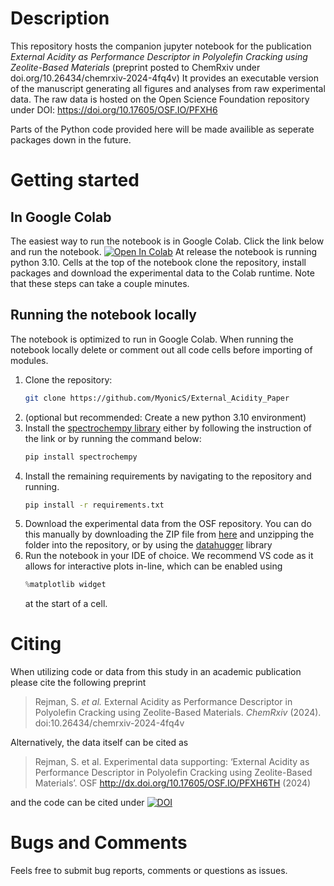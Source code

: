 # Description
This repository hosts the companion jupyter notebook for the publication *External Acidity as Performance Descriptor in Polyolefin Cracking using Zeolite-Based Materials* (preprint posted to ChemRxiv under doi.org/10.26434/chemrxiv-2024-4fq4v)
It provides an executable version of the manuscript generating all figures and analyses from raw experimental data.
The raw data is hosted on the Open Science Foundation repository under DOI: https://doi.org/10.17605/OSF.IO/PFXH6

Parts of the Python code provided here will be made availible as seperate packages down in the future.

# Getting started
## In Google Colab
The easiest way to run the notebook is in Google Colab.
Click the link below and run the notebook.
<a href="https://colab.research.google.com/github/MyonicS/External_Acidity_Paper/blob/main/Manuscript_Acidity.ipynb" target="_parent"><img src="https://colab.research.google.com/assets/colab-badge.svg" alt="Open In Colab"/></a>
At release the notebook is running python 3.10. 
Cells at the top of the notebook clone the repository, install packages and download the experimental data to the Colab runtime. Note that these steps can take a couple minutes.  

## Running the notebook locally
The notebook is optimized to run in Google Colab. When running the notebook locally delete or comment out all code cells before importing of modules. 
1. Clone the repository:
   ```sh
   git clone https://github.com/MyonicS/External_Acidity_Paper
   ```
2. (optional but recommended: Create a new python 3.10 environment)
3. Install the [spectrochempy library](https://www.spectrochempy.fr/latest/gettingstarted/install/install_win.html) either by following the instruction of the link or by running the command below:
   ```sh
   pip install spectrochempy
   ```
4. Install the remaining requirements by navigating to the repository and running.
   ```sh
   pip install -r requirements.txt
   ```
1. Download the experimental data from the OSF repository.
   You can do this manually by downloading the ZIP file from [here](https://osf.io/pfxh6/) and unzipping the folder into the repository, or by using the [datahugger](https://github.com/J535D165/datahugger) library
6. Run the notebook in your IDE of choice. We recommend VS code as it allows for interactive plots in-line, which can be enabled using 
   ```python
   %matplotlib widget
   ```
	at the start of a cell.
	
# Citing

When utilizing code or data from this study in an academic publication please cite the following preprint
> Rejman, S. _et al._ External Acidity as Performance Descriptor in Polyolefin Cracking using Zeolite-Based Materials. _ChemRxiv_ (2024). doi:10.26434/chemrxiv-2024-4fq4v

Alternatively, the data itself can be cited as 
> Rejman, S. et al. Experimental data supporting: ‘External Acidity as Performance Descriptor in Polyolefin Cracking using Zeolite-Based Materials’. OSF http://dx.doi.org/10.17605/OSF.IO/PFXH6TH (2024)

and the code can be cited under
[![DOI](https://zenodo.org/badge/DOI/10.5281/zenodo.14563455.svg)](https://doi.org/10.5281/zenodo.14563455)

# Bugs and Comments
Feels free to submit bug reports, comments or questions as issues.

